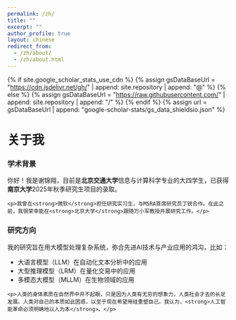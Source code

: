 ```yaml
---
permalink: /zh/
title: ""
excerpt: ""
author_profile: true
layout: chinese
redirect_from: 
  - /zh/about/
  - /zh/about.html
---
```


<link rel="stylesheet" href="https://cdnjs.cloudflare.com/ajax/libs/font-awesome/6.0.0/css/all.min.css">

{% if site.google_scholar_stats_use_cdn %}
{% assign gsDataBaseUrl = "https://cdn.jsdelivr.net/gh/" | append: site.repository | append: "@" %}
{% else %}
{% assign gsDataBaseUrl = "https://raw.githubusercontent.com/" | append: site.repository | append: "/" %}
{% endif %}
{% assign url = gsDataBaseUrl | append: "google-scholar-stats/gs_data_shieldsio.json" %}

<div class="cn-section">
  <h1 class="cn-section-title">关于我</h1>
  
  <div class="about-section">
    <h3><i class="fas fa-user-graduate"></i> 学术背景</h3>
    <p>你好！我是谢锦翔，目前是<strong>北京交通大学</strong>信息与计算科学专业的大四学生，已获得<strong>南京大学</strong>2025年秋季研究生项目的录取。</p>
    
    <p>我曾在<strong>微软</strong>担任研究实习生，与MSRA首席研究员丁锐合作。在此之前，我很荣幸能在<strong>北京大学</strong>跟随万小军教授开展研究工作。</p>
  </div>

  <div class="about-section">
    <h3><i class="fas fa-flask"></i> 研究方向</h3>
    <p>我的研究旨在用大模型处理复杂系统，弥合先进AI技术与产业应用的鸿沟，比如：</p>
    <ul class="research-list">
      <li>大语言模型（LLM）在自动化文本分析中的应用</li>
      <li>大型推理模型（LRM）在量化交易中的应用</li>
      <li>多模态大模型（MLLM）在生物领域的应用</li>
    </ul>
    
    <p>人类的身体素质在自然界中并不起眼，只是因为人类有无穷的想象力，人类社会才去的长足发展。人类对自己的本质如此困惑，以至于现在希望用硅重塑自己。我认为，<strong>人工智能革命必须明确地以人为本</strong>。</p>
  </div>

</div>